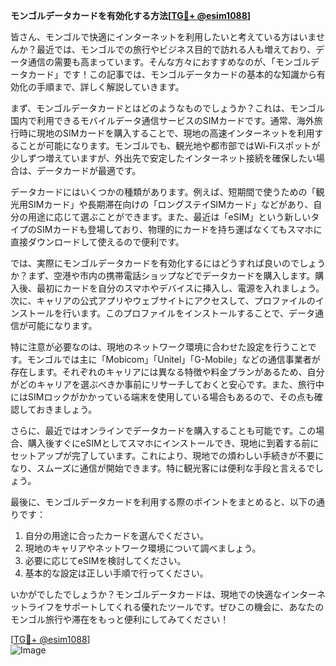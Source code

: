 **モンゴルデータカードを有効化する方法[[TG💪+ @esim1088](https://t.me/s/esim1088)]**

皆さん、モンゴルで快適にインターネットを利用したいと考えている方はいませんか？最近では、モンゴルでの旅行やビジネス目的で訪れる人も増えており、データ通信の需要も高まっています。そんな方々におすすめなのが、「モンゴルデータカード」です！この記事では、モンゴルデータカードの基本的な知識から有効化の手順まで、詳しく解説していきます。

まず、モンゴルデータカードとはどのようなものでしょうか？これは、モンゴル国内で利用できるモバイルデータ通信サービスのSIMカードです。通常、海外旅行時に現地のSIMカードを購入することで、現地の高速インターネットを利用することが可能になります。モンゴルでも、観光地や都市部ではWi-Fiスポットが少しずつ増えていますが、外出先で安定したインターネット接続を確保したい場合は、データカードが最適です。

データカードにはいくつかの種類があります。例えば、短期間で使うための「観光用SIMカード」や長期滞在向けの「ロングステイSIMカード」などがあり、自分の用途に応じて選ぶことができます。また、最近は「eSIM」という新しいタイプのSIMカードも登場しており、物理的にカードを持ち運ばなくてもスマホに直接ダウンロードして使えるので便利です。

では、実際にモンゴルデータカードを有効化するにはどうすれば良いのでしょうか？まず、空港や市内の携帯電話ショップなどでデータカードを購入します。購入後、最初にカードを自分のスマホやデバイスに挿入し、電源を入れましょう。次に、キャリアの公式アプリやウェブサイトにアクセスして、プロファイルのインストールを行います。このプロファイルをインストールすることで、データ通信が可能になります。

特に注意が必要なのは、現地のネットワーク環境に合わせた設定を行うことです。モンゴルでは主に「Mobicom」「Unitel」「G-Mobile」などの通信事業者が存在します。それぞれのキャリアには異なる特徴や料金プランがあるため、自分がどのキャリアを選ぶべきか事前にリサーチしておくと安心です。また、旅行中にはSIMロックがかかっている端末を使用している場合もあるので、その点も確認しておきましょう。

さらに、最近ではオンラインでデータカードを購入することも可能です。この場合、購入後すぐにeSIMとしてスマホにインストールでき、現地に到着する前にセットアップが完了しています。これにより、現地での煩わしい手続きが不要になり、スムーズに通信が開始できます。特に観光客には便利な手段と言えるでしょう。

最後に、モンゴルデータカードを利用する際のポイントをまとめると、以下の通りです：
1. 自分の用途に合ったカードを選んでください。
2. 現地のキャリアやネットワーク環境について調べましょう。
3. 必要に応じてeSIMを検討してください。
4. 基本的な設定は正しい手順で行ってください。

いかがでしたでしょうか？モンゴルデータカードは、現地での快適なインターネットライフをサポートしてくれる優れたツールです。ぜひこの機会に、あなたのモンゴル旅行や滞在をもっと便利にしてみてください！

[[TG💪+ @esim1088](https://t.me/s/esim1088)]  
![Image](https://i.postimg.cc/Y0z9fWf4/image.png)